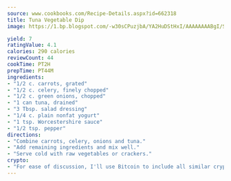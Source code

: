 ```yaml
---
source: www.cookbooks.com/Recipe-Details.aspx?id=662318
title: Tuna Vegetable Dip
image: https://1.bp.blogspot.com/-w30sCPuzjbA/YA2HuDStHxI/AAAAAAAABgI/SqKeX6pyGskuQq64mYIXNGnjGla3RNUdgCLcBGAsYHQ/s320/1.png

yield: 7
ratingValue: 4.1
calories: 290 calories
reviewCount: 44
cookTime: PT2H
prepTime: PT44M
ingredients:
- "1/2 c. carrots, grated"
- "1/2 c. celery, finely chopped"
- "1/2 c. green onions, chopped"
- "1 can tuna, drained"
- "3 Tbsp. salad dressing"
- "1/4 c. plain nonfat yogurt"
- "1 tsp. Worcestershire sauce"
- "1/2 tsp. pepper"
directions:
- "Combine carrots, celery, onions and tuna."
- "Add remaining ingredients and mix well."
- "Serve cold with raw vegetables or crackers."
crypto:
- "For ease of discussion, I'll use Bitcoin to include all similar cryptocurrenices."
---
```

